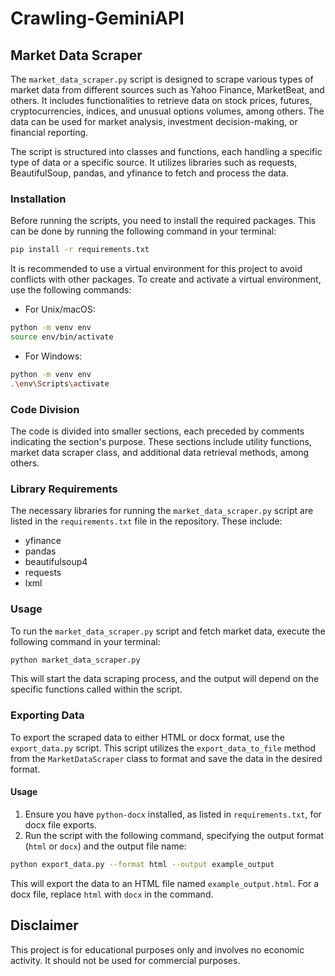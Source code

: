 # Crawling-GeminiAPI

## Market Data Scraper

The `market_data_scraper.py` script is designed to scrape various types of market data from different sources such as Yahoo Finance, MarketBeat, and others. It includes functionalities to retrieve data on stock prices, futures, cryptocurrencies, indices, and unusual options volumes, among others. The data can be used for market analysis, investment decision-making, or financial reporting.

The script is structured into classes and functions, each handling a specific type of data or a specific source. It utilizes libraries such as requests, BeautifulSoup, pandas, and yfinance to fetch and process the data.

### Installation

Before running the scripts, you need to install the required packages. This can be done by running the following command in your terminal:

```bash
pip install -r requirements.txt
```

It is recommended to use a virtual environment for this project to avoid conflicts with other packages. To create and activate a virtual environment, use the following commands:

- For Unix/macOS:
```bash
python -m venv env
source env/bin/activate
```

- For Windows:
```bash
python -m venv env
.\env\Scripts\activate
```

### Code Division

The code is divided into smaller sections, each preceded by comments indicating the section's purpose. These sections include utility functions, market data scraper class, and additional data retrieval methods, among others.

### Library Requirements

The necessary libraries for running the `market_data_scraper.py` script are listed in the `requirements.txt` file in the repository. These include:

- yfinance
- pandas
- beautifulsoup4
- requests
- lxml

### Usage

To run the `market_data_scraper.py` script and fetch market data, execute the following command in your terminal:

```bash
python market_data_scraper.py
```

This will start the data scraping process, and the output will depend on the specific functions called within the script.

### Exporting Data

To export the scraped data to either HTML or docx format, use the `export_data.py` script. This script utilizes the `export_data_to_file` method from the `MarketDataScraper` class to format and save the data in the desired format.

#### Usage

1. Ensure you have `python-docx` installed, as listed in `requirements.txt`, for docx file exports.
2. Run the script with the following command, specifying the output format (`html` or `docx`) and the output file name:

```bash
python export_data.py --format html --output example_output
```

This will export the data to an HTML file named `example_output.html`. For a docx file, replace `html` with `docx` in the command.

## Disclaimer

This project is for educational purposes only and involves no economic activity. It should not be used for commercial purposes.
